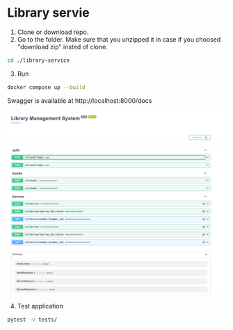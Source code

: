 # Library servie


1. Clone or download repo.
2. Go to the folder. Make sure that you unzipped it in case if you choosed "download zip" insted of clone.

```bash
cd ./library-service
```

3. Run

```bash
docker compose up --build
```

Swagger is available at http://localhost:8000/docs

![Swagger docs](./image.png)


4. Test application 

```bash 
pytest -v tests/
```
